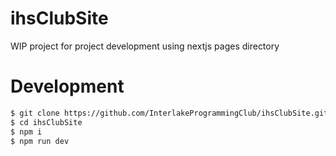 # ihsClubSite
WIP project for project development using nextjs pages directory

# Development
```bash
$ git clone https://github.com/InterlakeProgrammingClub/ihsClubSite.git
$ cd ihsClubSite
$ npm i
$ npm run dev
```